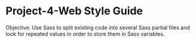 # Project-4-Web Style Guide

Objective: Use Sass to split existing code into several Sass partial files and look for repeated values
in order to store them in Sass variables.